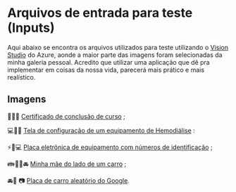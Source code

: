 # Arquivos de entrada para teste (Inputs)

Aqui abaixo se encontra os arquivos utilizados para teste utilizando o [Vision Studio](https://portal.vision.cognitive.azure.com/) do Azure, aonde a maior parte das imagens foram selecionadas da minha galeria pessoal. Acredito que utilizar uma aplicação que dê pra implementar em coisas da nossa vida, parecerá mais prático e mais realístico. 

## Imagens
📜✅🔧 [Certificado de conclusão de curso](https://github.com/viniwallaz/labai_900_azure/blob/main/certificado_de_conclus%C3%A3o.jpg) ;

💻💊🔧 [Tela de configuração de um equipamento de Hemodiálise](https://github.com/viniwallaz/labai_900_azure/blob/main/tela_de_configura%C3%A7%C3%A3o_Hemodi%C3%A1lise.jpg) :

⚡🔧💻 [Placa eletrônica de equipamento com números de identificação](https://github.com/viniwallaz/labai_900_azure/blob/main/placa_eletr%C3%B4nica_com_n%C3%BAmeros.jpg) ;

👪🙆‍♀️🚘 [Minha mãe do lado de um carro](https://github.com/viniwallaz/labai_900_azure/blob/main/minha_m%C3%A3e_ao_lado_de_um_carro.jpg) ; 

🚘📄 📷 [Placa de carro aleatório do Google](https://github.com/viniwallaz/labai_900_azure/blob/main/placa_de_carro.jpg).
